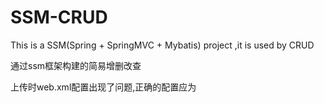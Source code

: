 # SSM-CRUD
This is a SSM(Spring + SpringMVC + Mybatis) project ,it is used by CRUD

通过ssm框架构建的简易增删改查

上传时web.xml配置出现了问题,正确的配置应为

<?xml version="1.0" encoding="UTF-8"?>
<web-app xmlns="http://java.sun.com/xml/ns/javaee"
xmlns:xsi="http://www.w3.org/2001/XMLSchema-instance"
xsi:schemaLocation="http://java.sun.com/xml/ns/javaee
                    http://java.sun.com/xml/ns/javaee/web-app_3_0.xsd"
id="WebApp_ID" version="3.0">
